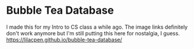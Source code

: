 # Bubble Tea Database

I made this for my Intro to CS class a while ago. The image links definitely don't work anymore but I'm still putting this here for nostalgia, I guess.
https://lilacpen.github.io/bubble-tea-database/
